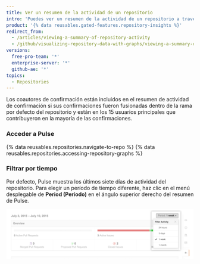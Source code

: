 ```yaml
---
title: Ver un resumen de la actividad de un repositorio
intro: 'Puedes ver un resumen de la actividad de un repositorio a través de Pulse. Pulse incluye una lista de solicitudes de extracción abiertas y fusionadas, propuestas abiertas y cerradas y un gráfico que muestra la actividad de confirmación de los 15 usuarios principales que confirmaron la rama por defecto del proyecto en el [período de tiempo] seleccionado [time period](/articles/viewing-a-summary-of-repository-activity#filtering-by-time).'
product: '{% data reusables.gated-features.repository-insights %}'
redirect_from:
  - /articles/viewing-a-summary-of-repository-activity
  - /github/visualizing-repository-data-with-graphs/viewing-a-summary-of-repository-activity
versions:
  free-pro-team: '*'
  enterprise-server: '*'
  github-ae: '*'
topics:
  - Repositories
---
```

Los coautores de confirmación están incluidos en el resumen de actividad de confirmación si sus confirmaciones fueron fusionadas dentro de la rama por defecto del repositorio y están en los 15 usuarios principales que contribuyeron en la mayoría de las confirmaciones.

### Acceder a Pulse

{% data reusables.repositories.navigate-to-repo %}
{% data reusables.repositories.accessing-repository-graphs %}

### Filtrar por tiempo

Por defecto, Pulse muestra los últimos siete días de actividad del repositorio. Para elegir un período de tiempo diferente, haz clic en el menú desplegable de **Period (Período)** en el ángulo superior derecho del resumen de Pulse.

![Filtrar la actividad de Pulse por tiempo](/assets/images/help/pulse/pulse_time_filter_dropdown.png)
